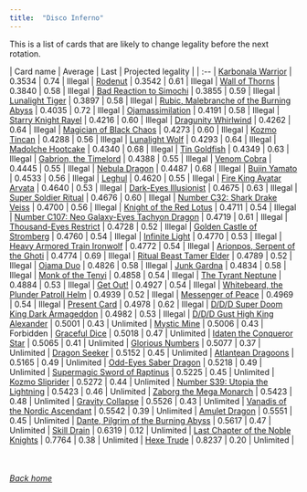 ```yaml
---
title:  "Disco Inferno"
---
```


This is a list of cards that are likely to change legality before the next rotation.

| Card name | Average | Last | Projected legality |
| :-- |
[Karbonala Warrior](https://db.ygoprodeck.com/card/?search=Karbonala%20Warrior) | 0.3534 | 0.74 | Illegal |
[Rodenut](https://db.ygoprodeck.com/card/?search=Rodenut) | 0.3542 | 0.61 | Illegal |
[Wall of Thorns](https://db.ygoprodeck.com/card/?search=Wall%20of%20Thorns) | 0.3840 | 0.58 | Illegal |
[Bad Reaction to Simochi](https://db.ygoprodeck.com/card/?search=Bad%20Reaction%20to%20Simochi) | 0.3855 | 0.59 | Illegal |
[Lunalight Tiger](https://db.ygoprodeck.com/card/?search=Lunalight%20Tiger) | 0.3897 | 0.58 | Illegal |
[Rubic, Malebranche of the Burning Abyss](https://db.ygoprodeck.com/card/?search=Rubic,%20Malebranche%20of%20the%20Burning%20Abyss) | 0.4035 | 0.72 | Illegal |
[Ojamassimilation](https://db.ygoprodeck.com/card/?search=Ojamassimilation) | 0.4191 | 0.58 | Illegal |
[Starry Knight Rayel](https://db.ygoprodeck.com/card/?search=Starry%20Knight%20Rayel) | 0.4216 | 0.60 | Illegal |
[Dragunity Whirlwind](https://db.ygoprodeck.com/card/?search=Dragunity%20Whirlwind) | 0.4262 | 0.64 | Illegal |
[Magician of Black Chaos](https://db.ygoprodeck.com/card/?search=Magician%20of%20Black%20Chaos) | 0.4273 | 0.60 | Illegal |
[Kozmo Tincan](https://db.ygoprodeck.com/card/?search=Kozmo%20Tincan) | 0.4288 | 0.56 | Illegal |
[Lunalight Wolf](https://db.ygoprodeck.com/card/?search=Lunalight%20Wolf) | 0.4293 | 0.64 | Illegal |
[Madolche Hootcake](https://db.ygoprodeck.com/card/?search=Madolche%20Hootcake) | 0.4340 | 0.68 | Illegal |
[Tin Goldfish](https://db.ygoprodeck.com/card/?search=Tin%20Goldfish) | 0.4349 | 0.63 | Illegal |
[Gabrion, the Timelord](https://db.ygoprodeck.com/card/?search=Gabrion,%20the%20Timelord) | 0.4388 | 0.55 | Illegal |
[Venom Cobra](https://db.ygoprodeck.com/card/?search=Venom%20Cobra) | 0.4445 | 0.55 | Illegal |
[Nebula Dragon](https://db.ygoprodeck.com/card/?search=Nebula%20Dragon) | 0.4487 | 0.68 | Illegal |
[Bujin Yamato](https://db.ygoprodeck.com/card/?search=Bujin%20Yamato) | 0.4533 | 0.56 | Illegal |
[Leghul](https://db.ygoprodeck.com/card/?search=Leghul) | 0.4620 | 0.55 | Illegal |
[Fire King Avatar Arvata](https://db.ygoprodeck.com/card/?search=Fire%20King%20Avatar%20Arvata) | 0.4640 | 0.53 | Illegal |
[Dark-Eyes Illusionist](https://db.ygoprodeck.com/card/?search=Dark-Eyes%20Illusionist) | 0.4675 | 0.63 | Illegal |
[Super Soldier Ritual](https://db.ygoprodeck.com/card/?search=Super%20Soldier%20Ritual) | 0.4676 | 0.60 | Illegal |
[Number C32: Shark Drake Veiss](https://db.ygoprodeck.com/card/?search=Number%20C32:%20Shark%20Drake%20Veiss) | 0.4700 | 0.56 | Illegal |
[Knight of the Red Lotus](https://db.ygoprodeck.com/card/?search=Knight%20of%20the%20Red%20Lotus) | 0.4711 | 0.54 | Illegal |
[Number C107: Neo Galaxy-Eyes Tachyon Dragon](https://db.ygoprodeck.com/card/?search=Number%20C107:%20Neo%20Galaxy-Eyes%20Tachyon%20Dragon) | 0.4719 | 0.61 | Illegal |
[Thousand-Eyes Restrict](https://db.ygoprodeck.com/card/?search=Thousand-Eyes%20Restrict) | 0.4728 | 0.52 | Illegal |
[Golden Castle of Stromberg](https://db.ygoprodeck.com/card/?search=Golden%20Castle%20of%20Stromberg) | 0.4760 | 0.54 | Illegal |
[Infinite Light](https://db.ygoprodeck.com/card/?search=Infinite%20Light) | 0.4770 | 0.53 | Illegal |
[Heavy Armored Train Ironwolf](https://db.ygoprodeck.com/card/?search=Heavy%20Armored%20Train%20Ironwolf) | 0.4772 | 0.54 | Illegal |
[Arionpos, Serpent of the Ghoti](https://db.ygoprodeck.com/card/?search=Arionpos,%20Serpent%20of%20the%20Ghoti) | 0.4774 | 0.69 | Illegal |
[Ritual Beast Tamer Elder](https://db.ygoprodeck.com/card/?search=Ritual%20Beast%20Tamer%20Elder) | 0.4789 | 0.52 | Illegal |
[Ojama Duo](https://db.ygoprodeck.com/card/?search=Ojama%20Duo) | 0.4826 | 0.58 | Illegal |
[Junk Gardna](https://db.ygoprodeck.com/card/?search=Junk%20Gardna) | 0.4834 | 0.58 | Illegal |
[Monk of the Tenyi](https://db.ygoprodeck.com/card/?search=Monk%20of%20the%20Tenyi) | 0.4858 | 0.54 | Illegal |
[The Tyrant Neptune](https://db.ygoprodeck.com/card/?search=The%20Tyrant%20Neptune) | 0.4884 | 0.53 | Illegal |
[Get Out!](https://db.ygoprodeck.com/card/?search=Get%20Out!) | 0.4927 | 0.54 | Illegal |
[Whitebeard, the Plunder Patroll Helm](https://db.ygoprodeck.com/card/?search=Whitebeard,%20the%20Plunder%20Patroll%20Helm) | 0.4939 | 0.52 | Illegal |
[Messenger of Peace](https://db.ygoprodeck.com/card/?search=Messenger%20of%20Peace) | 0.4969 | 0.54 | Illegal |
[Present Card](https://db.ygoprodeck.com/card/?search=Present%20Card) | 0.4978 | 0.62 | Illegal |
[D/D/D Super Doom King Dark Armageddon](https://db.ygoprodeck.com/card/?search=D/D/D%20Super%20Doom%20King%20Dark%20Armageddon) | 0.4982 | 0.53 | Illegal |
[D/D/D Gust High King Alexander](https://db.ygoprodeck.com/card/?search=D/D/D%20Gust%20High%20King%20Alexander) | 0.5001 | 0.43 | Unlimited |
[Mystic Mine](https://db.ygoprodeck.com/card/?search=Mystic%20Mine) | 0.5006 | 0.43 | Forbidden |
[Graceful Dice](https://db.ygoprodeck.com/card/?search=Graceful%20Dice) | 0.5018 | 0.47 | Unlimited |
[Idaten the Conqueror Star](https://db.ygoprodeck.com/card/?search=Idaten%20the%20Conqueror%20Star) | 0.5065 | 0.41 | Unlimited |
[Glorious Numbers](https://db.ygoprodeck.com/card/?search=Glorious%20Numbers) | 0.5077 | 0.37 | Unlimited |
[Dragon Seeker](https://db.ygoprodeck.com/card/?search=Dragon%20Seeker) | 0.5152 | 0.45 | Unlimited |
[Atlantean Dragoons](https://db.ygoprodeck.com/card/?search=Atlantean%20Dragoons) | 0.5165 | 0.49 | Unlimited |
[Odd-Eyes Saber Dragon](https://db.ygoprodeck.com/card/?search=Odd-Eyes%20Saber%20Dragon) | 0.5218 | 0.49 | Unlimited |
[Supermagic Sword of Raptinus](https://db.ygoprodeck.com/card/?search=Supermagic%20Sword%20of%20Raptinus) | 0.5225 | 0.45 | Unlimited |
[Kozmo Sliprider](https://db.ygoprodeck.com/card/?search=Kozmo%20Sliprider) | 0.5272 | 0.44 | Unlimited |
[Number S39: Utopia the Lightning](https://db.ygoprodeck.com/card/?search=Number%20S39:%20Utopia%20the%20Lightning) | 0.5423 | 0.46 | Unlimited |
[Zaborg the Mega Monarch](https://db.ygoprodeck.com/card/?search=Zaborg%20the%20Mega%20Monarch) | 0.5423 | 0.48 | Unlimited |
[Gravity Collapse](https://db.ygoprodeck.com/card/?search=Gravity%20Collapse) | 0.5526 | 0.43 | Unlimited |
[Vanadis of the Nordic Ascendant](https://db.ygoprodeck.com/card/?search=Vanadis%20of%20the%20Nordic%20Ascendant) | 0.5542 | 0.39 | Unlimited |
[Amulet Dragon](https://db.ygoprodeck.com/card/?search=Amulet%20Dragon) | 0.5551 | 0.45 | Unlimited |
[Dante, Pilgrim of the Burning Abyss](https://db.ygoprodeck.com/card/?search=Dante,%20Pilgrim%20of%20the%20Burning%20Abyss) | 0.5617 | 0.47 | Unlimited |
[Skill Drain](https://db.ygoprodeck.com/card/?search=Skill%20Drain) | 0.6319 | 0.12 | Unlimited |
[Last Chapter of the Noble Knights](https://db.ygoprodeck.com/card/?search=Last%20Chapter%20of%20the%20Noble%20Knights) | 0.7764 | 0.38 | Unlimited |
[Hexe Trude](https://db.ygoprodeck.com/card/?search=Hexe%20Trude) | 0.8237 | 0.20 | Unlimited |

<br>

###### [Back home](index)